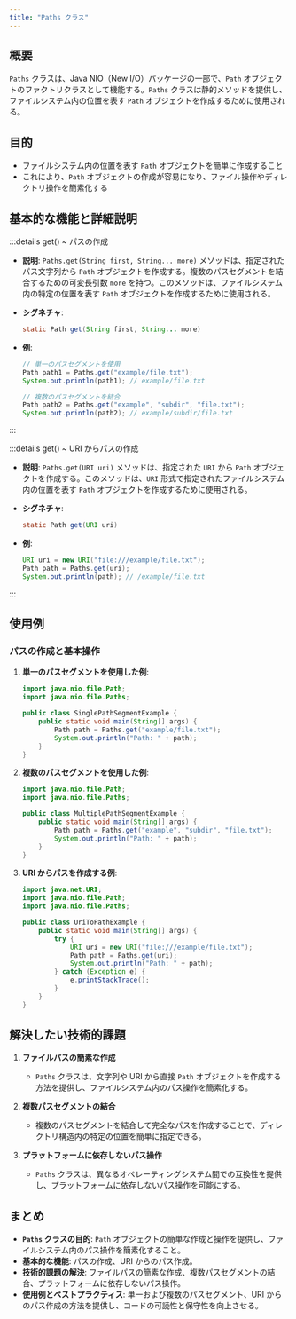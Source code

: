 ```yaml
---
title: "Paths クラス"
---
```


## 概要

`Paths` クラスは、Java NIO（New I/O）パッケージの一部で、`Path` オブジェクトのファクトリクラスとして機能する。`Paths` クラスは静的メソッドを提供し、ファイルシステム内の位置を表す `Path` オブジェクトを作成するために使用される。

## 目的

- ファイルシステム内の位置を表す `Path` オブジェクトを簡単に作成すること
- これにより、`Path` オブジェクトの作成が容易になり、ファイル操作やディレクトリ操作を簡素化する

## 基本的な機能と詳細説明

:::details get() ~ パスの作成

- **説明**:
  `Paths.get(String first, String... more)` メソッドは、指定されたパス文字列から `Path` オブジェクトを作成する。複数のパスセグメントを結合するための可変長引数 `more` を持つ。このメソッドは、ファイルシステム内の特定の位置を表す `Path` オブジェクトを作成するために使用される。

- **シグネチャ**:

  ```java
  static Path get(String first, String... more)
  ```

- **例**:

  ```java
  // 単一のパスセグメントを使用
  Path path1 = Paths.get("example/file.txt");
  System.out.println(path1); // example/file.txt

  // 複数のパスセグメントを結合
  Path path2 = Paths.get("example", "subdir", "file.txt");
  System.out.println(path2); // example/subdir/file.txt
  ```

:::

:::details get() ~ URI からパスの作成

- **説明**:
  `Paths.get(URI uri)` メソッドは、指定された `URI` から `Path` オブジェクトを作成する。このメソッドは、`URI` 形式で指定されたファイルシステム内の位置を表す `Path` オブジェクトを作成するために使用される。

- **シグネチャ**:

  ```java
  static Path get(URI uri)
  ```

- **例**:
  ```java
  URI uri = new URI("file:///example/file.txt");
  Path path = Paths.get(uri);
  System.out.println(path); // /example/file.txt
  ```

:::

## 使用例

### パスの作成と基本操作

1. **単一のパスセグメントを使用した例**:

   ```java
   import java.nio.file.Path;
   import java.nio.file.Paths;

   public class SinglePathSegmentExample {
       public static void main(String[] args) {
           Path path = Paths.get("example/file.txt");
           System.out.println("Path: " + path);
       }
   }
   ```

2. **複数のパスセグメントを使用した例**:

   ```java
   import java.nio.file.Path;
   import java.nio.file.Paths;

   public class MultiplePathSegmentExample {
       public static void main(String[] args) {
           Path path = Paths.get("example", "subdir", "file.txt");
           System.out.println("Path: " + path);
       }
   }
   ```

3. **URI からパスを作成する例**:

   ```java
   import java.net.URI;
   import java.nio.file.Path;
   import java.nio.file.Paths;

   public class UriToPathExample {
       public static void main(String[] args) {
           try {
               URI uri = new URI("file:///example/file.txt");
               Path path = Paths.get(uri);
               System.out.println("Path: " + path);
           } catch (Exception e) {
               e.printStackTrace();
           }
       }
   }
   ```

## 解決したい技術的課題

1. **ファイルパスの簡素な作成**

   - `Paths` クラスは、文字列や URI から直接 `Path` オブジェクトを作成する方法を提供し、ファイルシステム内のパス操作を簡素化する。

2. **複数パスセグメントの結合**

   - 複数のパスセグメントを結合して完全なパスを作成することで、ディレクトリ構造内の特定の位置を簡単に指定できる。

3. **プラットフォームに依存しないパス操作**
   - `Paths` クラスは、異なるオペレーティングシステム間での互換性を提供し、プラットフォームに依存しないパス操作を可能にする。

## まとめ

- **`Paths` クラスの目的**: `Path` オブジェクトの簡単な作成と操作を提供し、ファイルシステム内のパス操作を簡素化すること。
- **基本的な機能**: パスの作成、URI からのパス作成。
- **技術的課題の解決**: ファイルパスの簡素な作成、複数パスセグメントの結合、プラットフォームに依存しないパス操作。
- **使用例とベストプラクティス**: 単一および複数のパスセグメント、URI からのパス作成の方法を提供し、コードの可読性と保守性を向上させる。
